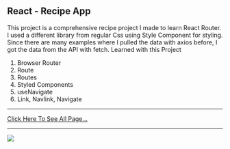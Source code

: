 ## React - Recipe App
This project is a comprehensive recipe project I made to learn React Router. I used a different library from regular Css using Style Component for styling. Since there are many examples where I pulled the data with axios before, I got the data from the API with fetch.
Learned with this Project
1. Browser Router
2. Route
3. Routes
4. Styled Components
5. useNavigate
6. Link, Navlink, Navigate

***
[Click Here To See All Page...](https://recipe-app2022.netlify.app/)
***
![](https://github.com/MuazV/react-recipe-app/blob/master/src/assets/Animation.gif)
